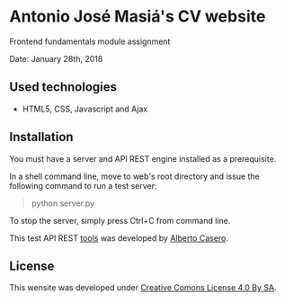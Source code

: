 # Antonio José Masiá's CV website
Frontend fundamentals module assignment

Date: January 28th, 2018

## Used technologies
- HTML5, CSS, Javascript and Ajax

## Installation
You must have a server and API REST engine installed as a prerequisite.

In a shell command line, move to web's root directory and issue the following command to run a test server:

> python server.py

To stop the server, simply press Ctrl+C from command line.

This test API REST [tools](https://github.com/kasappeal/sparrest) was developed by [Alberto Casero](https://github.com/kasappeal).

## License
This wensite was developed under [Creative Comons License 4.0 By SA](https://creativecommons.org/licenses/by-sa/4.0/).